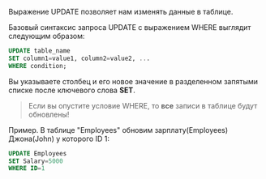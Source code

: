 Выражение UPDATE позволяет нам изменять данные в таблице.

Базовый синтаксис запроса UPDATE с выражением WHERE выглядит следующим образом:  
```sql  
UPDATE table_name  
SET column1=value1, column2=value2, ...  
WHERE condition;  
```  
Вы указываете столбец и его новое значение в разделенном запятыми списке после ключевого слова **SET**.  

>Если вы опустите условие WHERE, то **все** записи в таблице будут обновлены!

Пример. В таблице "Employees" обновим зарплату(Employees) Джона(John) у которого ID 1:  
```sql  
UPDATE Employees  
SET Salary=5000  
WHERE ID=1  
```  
